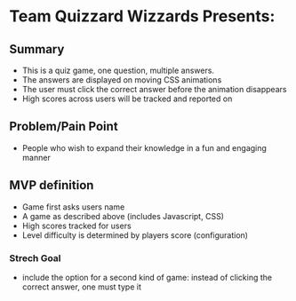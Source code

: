 # Team Quizzard Wizzards Presents:

## Summary
- This is a quiz game, one question, multiple answers. 
- The answers are displayed on moving CSS animations
- The user must click the correct answer before the animation disappears
- High scores across users will be tracked and reported on

## Problem/Pain Point
- People who wish to expand their knowledge in a fun and engaging manner

## MVP definition
- Game first asks users name
- A game as described above (includes Javascript, CSS)
- High scores tracked for users
- Level difficulty is determined by players score (configuration)

### Strech Goal
- include the option for a second kind of game: instead of clicking the correct answer, one must type it


